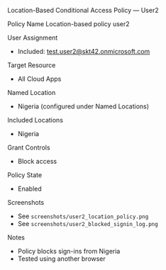  Location-Based Conditional Access Policy — User2

 Policy Name
Location-based policy user2 

 User Assignment
- Included: test.user2@skt42.onmicrosoft.com

 Target Resource
- All Cloud Apps

 Named Location
- Nigeria (configured under Named Locations)

 Included Locations
- Nigeria

 Grant Controls
- Block access

 Policy State
- Enabled

 Screenshots
- See `screenshots/user2_location_policy.png`
- See `screenshots/user2_blocked_signin_log.png`

 Notes
- Policy blocks sign-ins from Nigeria
- Tested using another browser 
